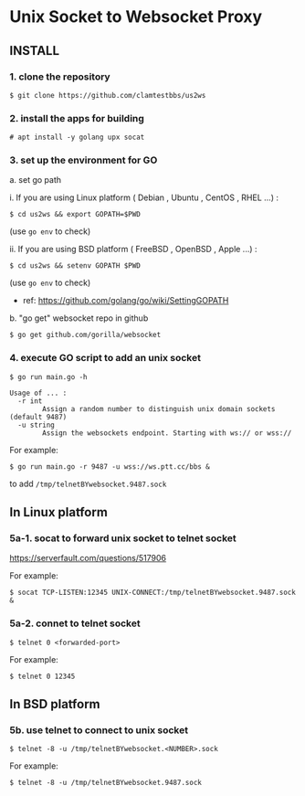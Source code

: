 # Unix Socket to Websocket Proxy

## INSTALL

### 1. clone the repository

```
$ git clone https://github.com/clamtestbbs/us2ws
```

### 2. install the apps for building

```
# apt install -y golang upx socat
```

### 3. set up the environment for GO

a. set go path

  i. If you are using Linux platform ( Debian , Ubuntu , CentOS , RHEL ...) : 

```
$ cd us2ws && export GOPATH=$PWD
```
(use `go env` to check)

  ii. If you are using BSD platform ( FreeBSD , OpenBSD , Apple ...) :

```
$ cd us2ws && setenv GOPATH $PWD
```
(use `go env` to check)

* ref: https://github.com/golang/go/wiki/SettingGOPATH

b. "go get" websocket repo in github

```
$ go get github.com/gorilla/websocket
```

### 4. execute GO script to add an unix socket

```
$ go run main.go -h

Usage of ... :
  -r int
        Assign a random number to distinguish unix domain sockets (default 9487)
  -u string
        Assign the websockets endpoint. Starting with ws:// or wss://
```

For example:

```
$ go run main.go -r 9487 -u wss://ws.ptt.cc/bbs &
```

to add `/tmp/telnetBYwebsocket.9487.sock`

## In Linux platform 

### 5a-1. socat to forward unix socket to telnet socket

https://serverfault.com/questions/517906

For example:

```
$ socat TCP-LISTEN:12345 UNIX-CONNECT:/tmp/telnetBYwebsocket.9487.sock &
```

### 5a-2. connet to telnet socket

```
$ telnet 0 <forwarded-port>
```

For example:

```
$ telnet 0 12345
```

## In BSD platform 


### 5b. use telnet to connect to unix socket

```
$ telnet -8 -u /tmp/telnetBYwebsocket.<NUMBER>.sock
```

For example:

```
$ telnet -8 -u /tmp/telnetBYwebsocket.9487.sock
```
